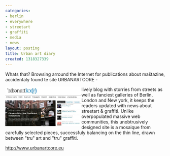 ```yaml
---
categories:
- berlin
- everywhere
- streetart
- graffiti
- media
- news
layout: posting
title: Urban art diary
created: 1318327339
---
```

<p>Whats that? Browsing arround the Internet for publications about maštazine, accidentaly found te site URBANARTCORE -</p><p><img alt="" src="/assets/files/u5/urbanartcore-screenshot.JPG" style="width: 240px; height: 124px; float: left;"></p><p>lively blog with storries from streets as well as fanciest galleries of Berlin, London and New york, it keeps the readers updated with news about streetart &amp; graffiti. Unlike overpopulated massive web communities, this unobtrusively designed site is a mosaique from carefully selected pieces, successfuly balancing on the thin line, drawn between "tru" art and "tru" graffiti.</p><p><a href="http://www.urbanartcore.eu">http://www.urbanartcore.eu</a></p><p><!--break--></p><p>&nbsp;</p>
